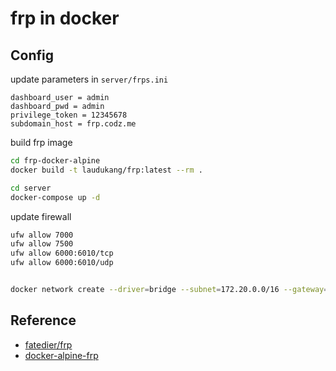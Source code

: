 # frp in docker

## Config

update parameters in `server/frps.ini`

```config
dashboard_user = admin
dashboard_pwd = admin
privilege_token = 12345678
subdomain_host = frp.codz.me
```

build frp image

```bash
cd frp-docker-alpine
docker build -t laudukang/frp:latest --rm .

cd server
docker-compose up -d
```

update firewall

```bash
ufw allow 7000
ufw allow 7500
ufw allow 6000:6010/tcp
ufw allow 6000:6010/udp


docker network create --driver=bridge --subnet=172.20.0.0/16 --gateway=172.20.0.1 br0
```

## Reference

- [fatedier/frp](https://github.com/fatedier/frp)
- [docker-alpine-frp](https://github.com/ihahoo/docker-alpine-frp/)

